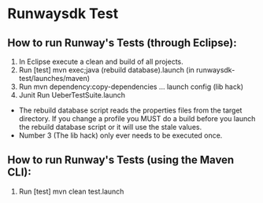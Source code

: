 Runwaysdk Test
=======


How to run Runway's Tests (through Eclipse):
-------
1. In Eclipse execute a clean and build of all projects.
2. Run [test] mvn exec;java (rebuild database).launch (in runwaysdk-test/launches/maven)
3. Run mvn dependency:copy-dependencies ... launch config (lib hack)
4. Junit Run UeberTestSuite.launch


* The rebuild database script reads the properties files from the target directory. If you change a profile you MUST do a build before you launch the rebuild database script or it will use the stale values.
* Number 3 (The lib hack) only ever needs to be executed once.



How to run Runway's Tests (using the Maven CLI):
-------
1. Run [test] mvn clean test.launch
